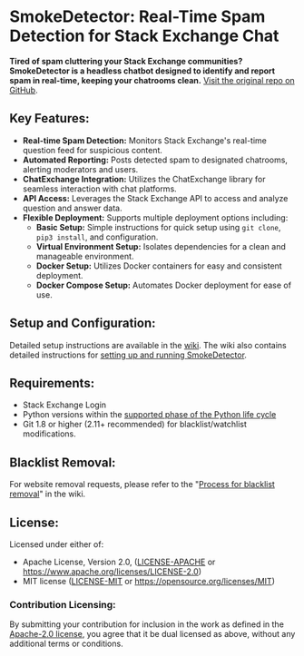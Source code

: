 # SmokeDetector: Real-Time Spam Detection for Stack Exchange Chat

**Tired of spam cluttering your Stack Exchange communities? SmokeDetector is a headless chatbot designed to identify and report spam in real-time, keeping your chatrooms clean.** [Visit the original repo on GitHub](https://github.com/Charcoal-SE/SmokeDetector).

## Key Features:

*   **Real-time Spam Detection:** Monitors Stack Exchange's real-time question feed for suspicious content.
*   **Automated Reporting:** Posts detected spam to designated chatrooms, alerting moderators and users.
*   **ChatExchange Integration:** Utilizes the ChatExchange library for seamless interaction with chat platforms.
*   **API Access:** Leverages the Stack Exchange API to access and analyze question and answer data.
*   **Flexible Deployment:** Supports multiple deployment options including:
    *   **Basic Setup:** Simple instructions for quick setup using `git clone`, `pip3 install`, and configuration.
    *   **Virtual Environment Setup:** Isolates dependencies for a clean and manageable environment.
    *   **Docker Setup:** Utilizes Docker containers for easy and consistent deployment.
    *   **Docker Compose Setup:** Automates Docker deployment for ease of use.

## Setup and Configuration:

Detailed setup instructions are available in the [wiki](https://charcoal-se.org/smokey/Set-Up-and-Run-SmokeDetector). The wiki also contains detailed instructions for [setting up and running SmokeDetector](https://charcoal-se.org/smokey/Set-Up-and-Run-SmokeDetector).

## Requirements:

*   Stack Exchange Login
*   Python versions within the [supported phase of the Python life cycle](https://devguide.python.org/versions/)
*   Git 1.8 or higher (2.11+ recommended) for blacklist/watchlist modifications.

## Blacklist Removal:

For website removal requests, please refer to the "[Process for blacklist removal](https://charcoal-se.org/smokey/Process-for-blacklist-removal)" in the wiki.

## License:

Licensed under either of:

*   Apache License, Version 2.0, ([LICENSE-APACHE](LICENSE-APACHE) or <https://www.apache.org/licenses/LICENSE-2.0>)
*   MIT license ([LICENSE-MIT](LICENSE-MIT) or <https://opensource.org/licenses/MIT>)

### Contribution Licensing:

By submitting your contribution for inclusion in the work as defined in the [Apache-2.0 license](https://www.apache.org/licenses/LICENSE-2.0), you agree that it be dual licensed as above, without any additional terms or conditions.